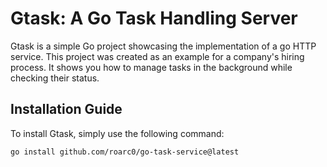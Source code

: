 # Gtask: A Go Task Handling Server

Gtask is a simple Go project showcasing the implementation of a go HTTP service. This project was created as an example for a company's hiring process. It shows you how to manage tasks in the background while checking their status.

## Installation Guide

To install Gtask, simply use the following command:

```bash
go install github.com/roarc0/go-task-service@latest
```